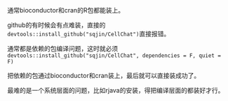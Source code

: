 通常bioconductor和cran的R包都能装上。

github的有时候会有点难装，直接的`devtools::install_github("sqjin/CellChat")`直接报错。

通常都是依赖的包编译问题，这时就必须`devtools::install_github("sqjin/CellChat", dependencies = F, quiet = F)`

把依赖的包通过bioconductor和cran装上，最后就可以直接装成功了。

最难的是一个系统层面的问题，比如rjava的安装，得把编译层面的都装好才行。


